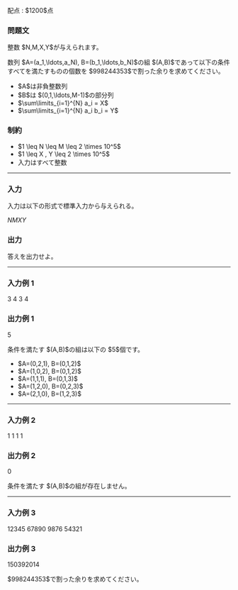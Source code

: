 
<div>

<span>

<span>

<p>
配点 : $1200$点
</p>

<div>

<section>

### **問題文**

<p>
整数 $N,M,X,Y$が与えられます。
</p>

<p>
数列 $A=(a_1,\ldots,a_N), B=(b_1,\ldots,b_N)$の組 $(A,B)$であって以下の条件すべてを満たすものの個数を $998244353$で割った余りを求めてください。
</p>

<ul>

<li>
$A$は非負整数列
</li>

<li>
$B$は $(0,1,\ldots,M-1)$の部分列
</li>

<li>
$\sum\limits_{i=1}^{N} a_i = X$
</li>

<li>
$\sum\limits_{i=1}^{N} a_i b_i = Y$
</li>

</ul>

</section>

</div>

<div>

<section>

### **制約**

<ul>

<li>
$1 \leq N \leq M \leq 2 \times 10^5$
</li>

<li>
$1 \leq X , Y \leq 2 \times 10^5$
</li>

<li>
入力はすべて整数
</li>

</ul>

</section>

</div>

---

<div>

<div>

<section>

### **入力**

<p>
入力は以下の形式で標準入力から与えられる。
</p>

<div>

$N$$M$$X$$Y$
</div>

</section>

</div>

<div>

<section>

### **出力**

<p>
答えを出力せよ。
</p>

</section>

</div>

</div>

---

<div>

<section>

### **入力例 1**

<div>

3 4 3 4

</div>

</section>

</div>

<div>

<section>

### **出力例 1**

<div>

5

</div>

<p>
条件を満たす $(A,B)$の組は以下の $5$個です。  
</p>

<ul>

<li>
$A=(0,2,1), B=(0,1,2)$
</li>

<li>
$A=(1,0,2), B=(0,1,2)$
</li>

<li>
$A=(1,1,1), B=(0,1,3)$
</li>

<li>
$A=(1,2,0), B=(0,2,3)$
</li>

<li>
$A=(2,1,0), B=(1,2,3)$
</li>

</ul>

</section>

</div>

---

<div>

<section>

### **入力例 2**

<div>

1 1 1 1

</div>

</section>

</div>

<div>

<section>

### **出力例 2**

<div>

0

</div>

<p>
条件を満たす $(A,B)$の組が存在しません。
</p>

</section>

</div>

---

<div>

<section>

### **入力例 3**

<div>

12345 67890 9876 54321

</div>

</section>

</div>

<div>

<section>

### **出力例 3**

<div>

150392014

</div>

<p>
$998244353$で割った余りを求めてください。
</p>

</section>

</div>

</span>

</span>

</div>
